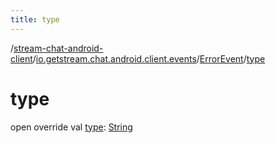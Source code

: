 ```yaml
---
title: type
---
```

/[stream-chat-android-client](../../index.md)/[io.getstream.chat.android.client.events](../index.md)/[ErrorEvent](index.md)/[type](type.md)  
  
  
  
# type  
open override val [type](type.md): [String](https://kotlinlang.org/api/latest/jvm/stdlib/kotlin/-string/index.html)
